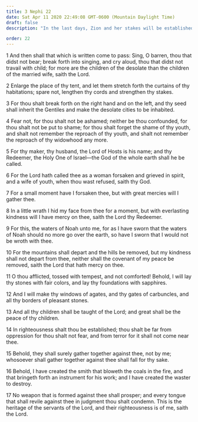 ```yaml
---
title: 3 Nephi 22
date: Sat Apr 11 2020 22:49:08 GMT-0600 (Mountain Daylight Time)
draft: false
description: "In the last days, Zion and her stakes will be established, and Israel will be gathered in mercy and tenderness—They will triumph—Compare Isaiah 54. About A.D. 34."

order: 22
---
```

    
1 And then shall that which is written come to pass: Sing, O barren, thou that didst not bear; break forth into singing, and cry aloud, thou that didst not travail with child; for more are the children of the desolate than the children of the married wife, saith the Lord.

2 Enlarge the place of thy tent, and let them stretch forth the curtains of thy habitations; spare not, lengthen thy cords and strengthen thy stakes.

3 For thou shalt break forth on the right hand and on the left, and thy seed shall inherit the Gentiles and make the desolate cities to be inhabited.

4 Fear not, for thou shalt not be ashamed; neither be thou confounded, for thou shalt not be put to shame; for thou shalt forget the shame of thy youth, and shalt not remember the reproach of thy youth, and shalt not remember the reproach of thy widowhood any more.

5 For thy maker, thy husband, the Lord of Hosts is his name; and thy Redeemer, the Holy One of Israel—the God of the whole earth shall he be called.

6 For the Lord hath called thee as a woman forsaken and grieved in spirit, and a wife of youth, when thou wast refused, saith thy God.

7 For a small moment have I forsaken thee, but with great mercies will I gather thee.

8 In a little wrath I hid my face from thee for a moment, but with everlasting kindness will I have mercy on thee, saith the Lord thy Redeemer.

9 For this, the waters of Noah unto me, for as I have sworn that the waters of Noah should no more go over the earth, so have I sworn that I would not be wroth with thee.

10 For the mountains shall depart and the hills be removed, but my kindness shall not depart from thee, neither shall the covenant of my peace be removed, saith the Lord that hath mercy on thee.

11 O thou afflicted, tossed with tempest, and not comforted! Behold, I will lay thy stones with fair colors, and lay thy foundations with sapphires.

12 And I will make thy windows of agates, and thy gates of carbuncles, and all thy borders of pleasant stones.

13 And all thy children shall be taught of the Lord; and great shall be the peace of thy children.

14 In righteousness shalt thou be established; thou shalt be far from oppression for thou shalt not fear, and from terror for it shall not come near thee.

15 Behold, they shall surely gather together against thee, not by me; whosoever shall gather together against thee shall fall for thy sake.

16 Behold, I have created the smith that bloweth the coals in the fire, and that bringeth forth an instrument for his work; and I have created the waster to destroy.

17 No weapon that is formed against thee shall prosper; and every tongue that shall revile against thee in judgment thou shalt condemn. This is the heritage of the servants of the Lord, and their righteousness is of me, saith the Lord.
